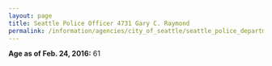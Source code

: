 ```yaml
---
layout: page
title: Seattle Police Officer 4731 Gary C. Raymond
permalink: /information/agencies/city_of_seattle/seattle_police_department/copbook/4731/
---
```


**Age as of Feb. 24, 2016:** 61
